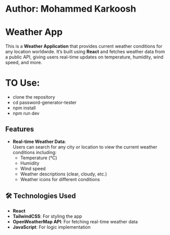 # Author: Mohammed Karkoosh

# Weather App

This is a **Weather Application** that provides current weather conditions for any location worldwide. It’s built using **React** and fetches weather data from a public API, giving users real-time updates on temperature, humidity, wind speed, and more.

# TO Use:

- clone the repository
- cd password-generator-tester
- npm install
- npm run dev

## Features

- **Real-time Weather Data**:  
  Users can search for any city or location to view the current weather conditions including:
  - Temperature (°C)
  - Humidity
  - Wind speed
  - Weather descriptions (clear, cloudy, etc.)
  - Weather icons for different conditions

## 🛠️ Technologies Used

- **React**
- **TailwindCSS**: For styling the app
- **OpenWeatherMap API**: For fetching real-time weather data
- **JavaScript**: For logic implementation
